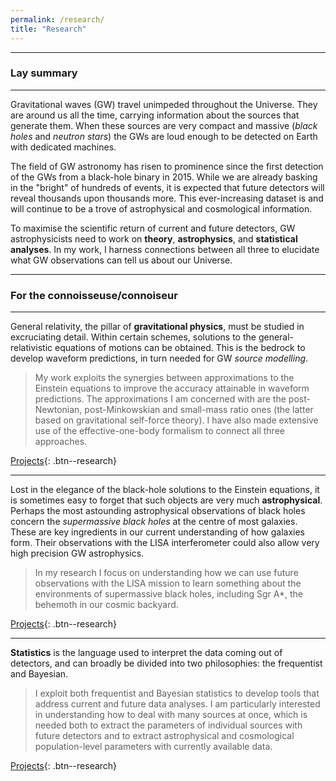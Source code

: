 ```yaml
---
permalink: /research/
title: "Research"
---
```


------------------

### Lay summary

------------------

Gravitational waves (GW) travel unimpeded throughout the Universe. They are around us all the time, carrying information about the sources that generate them. When these sources are very compact and massive (*black holes* and *neutron stars*) the GWs are loud enough to be detected on Earth with dedicated machines.

The field of GW astronomy has risen to prominence since the first detection of the GWs from a black-hole binary in 2015. While we are already basking in the "bright" of hundreds of events, it is expected that future detectors will reveal thousands upon thousands more. This ever-increasing dataset is and will continue to be a trove of astrophysical and cosmological information.

To maximise the scientific return of current and future detectors, GW astrophysicists need to work on **theory**, **astrophysics**, and **statistical analyses**. In my work, I harness connections between all three to elucidate what GW observations can tell us about our Universe.


------------------

### For the connoisseuse/connoiseur

------------------


General relativity, the pillar of **gravitational physics**, must be studied in excruciating detail. Within certain schemes, solutions to the general-relativistic equations of motions can be obtained. This is the bedrock to develop waveform predictions, in turn needed for GW *source modelling*. 

>My work exploits the synergies between approximations to the Einstein equations to improve the accuracy attainable in waveform predictions. The approximations I am concerned with are the post-Newtonian, post-Minkowskian and small-mass ratio ones (the latter based on gravitational self-force theory). I have also made extensive use of the effective-one-body formalism to connect all three approaches.

[Projects](/research_areas/gravphys){: .btn--research}


------------------


Lost in the elegance of the black-hole solutions to the Einstein equations, it is sometimes easy to forget that such objects are very much **astrophysical**. Perhaps the most astounding astrophysical observations of black holes concern the *supermassive black holes* at the centre of most galaxies. These are key ingredients in our current understanding of how galaxies form. Their observations with the LISA interferometer could also allow very high precision GW astrophysics.

>In my research I focus on understanding how we can use future observations with the LISA mission to learn something about the environments of supermassive black holes, including Sgr A\*, the behemoth in our cosmic backyard.

[Projects](/research_areas/astrophysics){: .btn--research}


------------------


**Statistics** is the language used to interpret the data coming out of detectors, and can broadly be divided into two philosophies: the frequentist and Bayesian. 

>I exploit both frequentist and Bayesian statistics to develop tools that address current and future data analyses. I am particularly interested in understanding how to deal with many sources at once, which is needed both to extract the parameters of individual sources with future detectors and to extract astrophysical and cosmological population-level parameters with currently available data.


[Projects](/research_areas/statistics){: .btn--research}
